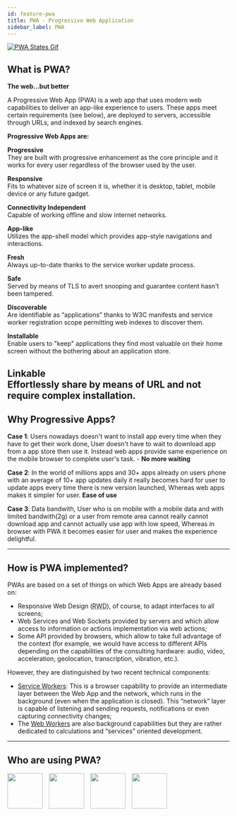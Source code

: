 ```yaml
---
id: feature-pwa
title: PWA - Progressive Web Application
sidebar_label: PWA
---
```


[![PWA States Gif](https://media.giphy.com/media/xT9Igz9xhXychk8LyE/giphy.gif)](/img/features/pwa_app.gif)

## What is PWA?

**The web…but better**  
  
A Progressive Web App (PWA) is a web app that uses modern web capabilities to deliver an app-like experience to users. These apps meet certain requirements (see below), are deployed to servers, accessible through URLs, and indexed by search engines.

**Progressive Web Apps are:**  

**Progressive**  
They are built with progressive enhancement as the core principle and it works for every user regardless of the browser used by the user.
  
**Responsive**  
Fits to whatever size of screen it is, whether it is desktop, tablet, mobile device or any future gadget.

**Connectivity Independent**  
Capable of working offline and slow internet networks.

**App-like**  
Utilizes the app-shell model which provides app-style navigations and interactions.

**Fresh**  
Always up-to-date thanks to the service worker update process.

**Safe**  
Served by means of TLS to avert snooping and guarantee content hasn't been tampered.

**Discoverable**  
Are identifiable as “applications” thanks to W3C manifests and service worker registration scope permitting web indexes to discover them.

**Installable**  
Enable users to "keep" applications they find most valuable on their home screen without the bothering about an application store.

**Linkable**  
Effortlessly share by means of URL and not require complex installation.
---

## Why Progressive Apps?

**Case 1**: Users nowadays doesn't want to install app every time when they have to get their work done, User doesn't have to wait to download app from a app store then use it. Instead web apps provide same experience on the mobile browser to complete user's task. - **No more waiting**  

**Case 2**: In the world of millions apps and 30+ apps already on users phone with an average of 10+ app updates daily it really becomes hard for user to update apps every time there is new version launched, Whereas web apps makes it simpler for user. **Ease of use**

**Case 3**: Data bandwith, User who is on mobile with a mobile data and with limited bandwith(2g) or a user from remote area cannot really cannot download app and cannot actually use app with low speed, Whereas in browser with PWA it becomes easier for user and makes the experience delightful.

---

## How is PWA implemented?

PWAs are based on a set of things on which Web Apps are already based on:

 - Responsive Web Design (<abbr lang="en" title="Responsive Web Design">RWD</abbr>), of course, to adapt interfaces to all screens;
 - Web Services and Web Sockets provided by servers and which allow access to information or actions implementation via web actions;
 - Some API provided by browsers, which allow to take full advantage of the context (for example, we would have access to different APIs depending on the capabilities of the consulting hardware: audio, video, acceleration, geolocation, transcription, vibration, etc.).


However, they are distinguished by two recent technical components:

 - [Service Workers](https://developer.mozilla.org/fr/docs/Web/API/Service_Worker_API/Using_Service_Workers): This is a browser capability to provide an intermediate layer between the Web App and the network, which runs in the background (even when the application is closed). This “network” layer is capable of listening and sending requests, notifications or even capturing connectivity changes;
 - The <a href="https://developer.mozilla.org/fr/docs/Utilisation_des_web_workers" target="_blank" rel="nofollow noopener">Web Workers</a> are also background capabilities but they are rather dedicated to calculations and “services” oriented development.

---

## Who are using PWA?

<a href="https://mobile.twitter.com/" target="_blank"><img width="80px" src="/img/features/twitter.png" style="max-width:100%; display: inline-block; margin-right: 10px;"></a>
<a href="https://www.washingtonpost.com/pwa" target="_blank"><img width="80px" src="/img/features/washington-post.png" style="max-width:100%; display: inline-block; margin-right: 10px;"></a>
<a href="https://flipboard.com/" target="_blank"><img width="80px" src="/img/features/flipboard.png" style="max-width:100%; display: inline-block; margin-right: 10px;"></a>
<a href="https://paperplanes.world/" target="_blank"><img width="80px" src="/img/features/paper-planes.png" style="max-width:100%; display: inline-block; margin-right: 10px;"></a>
